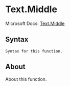 ---
---

# Text.Middle

Microsoft Docs: [Text.Middle](https://docs.microsoft.com/en-us/powerquery-m/text-middle)

## Syntax

```
Syntax for this function.
```

## About

About this function.

